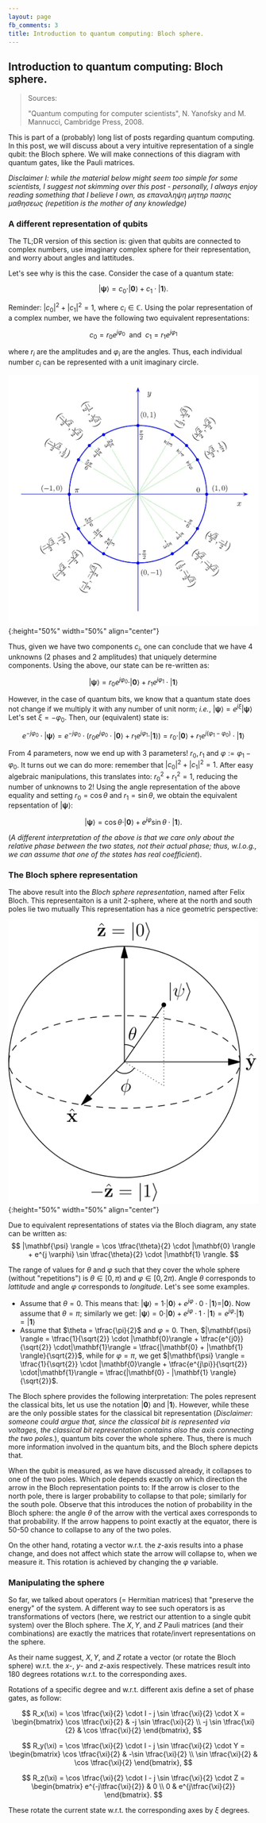 ```yaml
---
layout: page
fb_comments: 3
title: Introduction to quantum computing: Bloch sphere.
---
```


## **Introduction to quantum computing: Bloch sphere.**

> Sources: 
> 
> "Quantum computing for computer scientists", N. Yanofsky and M. Mannucci, Cambridge Press, 2008.

This is part of a (probably) long list of posts regarding quantum computing. 
In this post, we will discuss about a very intuitive representation of a single qubit: the Bloch sphere. 
We will make connections of this diagram with quantum gates, like the Pauli matrices.

*Disclaimer I: while the material below might seem too simple for some scientists, I suggest not skimming over this post - personally, I always enjoy reading something that I believe I own, as επαναληψη μητηρ πασης μαθησεως (repetition is the mother of any knowledge)*

### **A different representation of qubits**

The TL;DR version of this section is: given that qubits are connected to complex numbers, use imaginary complex sphere for their representation, and worry about angles and lattitudes.

Let's see why is this the case. 
Consider the case of a quantum state:

$$
|\mathbf{\psi} \rangle = c_0 \cdot |\mathbf{0} \rangle + c_1 \cdot | \mathbf{1} \rangle.
$$

Reminder: 
$|c_0|^2 + |c_1|^2 = 1$, 
where 
$c_i \in \mathbb{C}$.
Using the polar representation of a complex number, we have the following two equivalent representations:

$$
c_0 = r_0 e^{j\varphi_0} ~~\text{and}~~ c_1 = r_1 e^{j\varphi_1}
$$

where $r_i$ are the amplitudes and $\varphi_i$ are the angles. 
Thus, each individual number $c_i$ can be represented with a unit imaginary circle.

![Imaginary circle](/notes/quant_7/imagcircle.jpg){:height="50%" width="50%" align="center"}

Thus, given we have two components $c_i$, one can conclude that we have 4 unknowns (2 phases and 2 amplitudes) that uniquely determine components.
Using the above, our state can be re-written as:

$$
| \mathbf{\psi} \rangle = r_0 e^{j\varphi_0} \cdot | \mathbf{0} \rangle + r_1 e^{j\varphi_1} \cdot | \mathbf{1} \rangle
$$

However, in the case of quantum bits, we know that a quantum state does not change if we multiply it with any number of unit norm; *i.e.*,
$| \mathbf{\psi} \rangle = e^{j \xi}| \mathbf{\psi} \rangle$
Let's set $\xi = -\varphi_0$. Then, our (equivalent) state is:

$$
e^{-j \varphi_0} \cdot |\mathbf{\psi} \rangle = e^{-j \varphi_0} \cdot \left( r_0 e^{j\varphi_0} \cdot | \mathbf{0} \rangle + r_1 e^{j\varphi_1} \cdot | \mathbf{1} \rangle \right) = r_0 \cdot | \mathbf{0} \rangle + r_1 e^{j(\varphi_1 - \varphi_0)} \cdot | \mathbf{1} \rangle
$$

From 4 parameters, now we end up with 3 parameters! 
$r_0, r_1$ 
and 
$\varphi := \varphi_1 - \varphi_0$.
It turns out we can do more: remember that
$|c_0|^2 + |c_1|^2 = 1$. 
After easy algebraic manipulations, this translates into:
$r_0^2 + r_1^2 = 1$,
reducing the number of unknowns to 2!
Using the angle representation of the above equality and setting
$r_0 = \cos \theta ~\text{and}~ r_1 = \sin \theta$, we obtain the equivalent repsentation of 
$|\mathbf{\psi} \rangle$:

$$
|\mathbf{\psi} \rangle = \cos \theta \cdot |\mathbf{0} \rangle + e^{j \varphi} \sin\theta \cdot |\mathbf{1} \rangle.
$$

(*A different interpretation of the above is that we care only about the relative phase between the two states, not their actual phase; thus, w.l.o.g., we can assume that 
one of the states has real coefficient*).

### **The Bloch sphere representation**

The above result into the *Bloch sphere representation*, named after Felix Bloch.
This representaiton is a unit 2-sphere, where at the north and south poles lie two mutually 
This representation has a nice geometric perspective:

![Bloch sphere](/notes/quant_7/bloch.png){:height="50%" width="50%" align="center"}

Due to equivalent representations of states via the Bloch diagram, any state can be written as:
$$
|\mathbf{\psi} \rangle = \cos \tfrac{\theta}{2} \cdot |\mathbf{0} \rangle + e^{j \varphi} \sin \tfrac{\theta}{2} \cdot |\mathbf{1} \rangle.
$$

The range of values for $\theta$ and $\varphi$ such that they cover the whole sphere (without "repetitions") is $\theta \in \left[0, \pi \right)$ and $\varphi \in \left[0, 2\pi \right)$.
Angle $\theta$ corresponds to *lattitude* and angle $\varphi$ corresponds to *longitude*. Let's see some examples.

* Assume that 
$\theta = 0$. 
This means that:
$|\mathbf{\psi} \rangle = 1 \cdot |\mathbf{0}\rangle + e^{j\varphi} \cdot 0 \cdot |\mathbf{1}\rangle = |\mathbf{0} \rangle$. Now assume that 
$\theta = \pi$; 
similarly we get:
$|\mathbf{\psi} \rangle = 0 \cdot |\mathbf{0}\rangle + e^{j\varphi} \cdot 1 \cdot |\mathbf{1}\rangle = e^{j\varphi} \cdot |\mathbf{1} \rangle = |\mathbf{1} \rangle$  
* Assume that 
$\theta = \tfrac{\pi}{2}$ and $\varphi = 0$. 
Then, 
$|\mathbf{\psi} \rangle = \tfrac{1}{\sqrt{2}} \cdot |\mathbf{0}\rangle + \tfrac{e^{j0}}{\sqrt{2}} \cdot|\mathbf{1}\rangle = \tfrac{|\mathbf{0} + |\mathbf{1} \rangle}{\sqrt{2}}$,
while for $\varphi = \pi$, we get
$|\mathbf{\psi} \rangle = \tfrac{1}{\sqrt{2}} \cdot |\mathbf{0}\rangle + \tfrac{e^{j\pi}}{\sqrt{2}} \cdot|\mathbf{1}\rangle = \tfrac{|\mathbf{0} - |\mathbf{1} \rangle}{\sqrt{2}}$.

The Bloch sphere provides the following interpretation: The poles represent the classical bits, let us use the notation 
$| \mathbf{0} \rangle$
and
$| \mathbf{1} \rangle$.
However, while these are the only possible states for the classical bit representation (*Disclaimer: someone could argue that, since the classical bit is represented via voltages, the classical bit representation contains also the axis connecting the two poles.*), quantum bits cover the whole sphere. 
Thus, there is much more information involved in the quantum bits, and the Bloch sphere depicts that.

When the qubit is measured, as we have discussed already, it collapses to one of the two poles. 
Which pole depends exactly on which direction the arrow in the Bloch representation points to: 
If the arrow is closer to the north pole, there is larger probability to collapse to that pole; similarly for the south pole.
Observe that this introduces the notion of probability in the Bloch sphere: the angle 
$\theta$
of the arrow with the vertical axes corresponds to that probability.
If the arrow happens to point exactly at the equator, there is 50-50 chance to collapse to any of the two poles.

On the other hand, rotating a vector w.r.t. the $z$-axis results into a phase change, and does not affect which state the arrow will collapse to, when we measure it. 
This rotation is achieved by changing the $\varphi$ variable.


### **Manipulating the sphere**

So far, we talked about operators (= Hermitian matrices) that "preserve the energy" of the system.
A different way to see such operators is as transformations of vectors (here, we restrict our attention to a single qubit system) over the Bloch sphere.
The $X, Y$, and $Z$ Pauli matrices (and their combinations) are exactly the matrices that rotate/invert representations on the sphere.

As their name suggest, $X, Y$, and $Z$ rotate a vector (or rotate the Bloch sphere) w.r.t. the $x$-, $y$- and $z$-axis respectively. These matrices result into 180 degrees rotations w.r.t. to the corresponding axes.

Rotations of a specific degree and w.r.t. different axis define a set of phase gates, as follow:

$$
R_x(\xi) = \cos \tfrac{\xi}{2} \cdot I - j \sin \tfrac{\xi}{2} \cdot X = \begin{bmatrix}
\cos \tfrac{\xi}{2} & -j \sin \tfrac{\xi}{2} \\
-j \sin \tfrac{\xi}{2} & \cos \tfrac{\xi}{2}
\end{bmatrix},
$$

$$
R_y(\xi) = \cos \tfrac{\xi}{2} \cdot I - j \sin \tfrac{\xi}{2} \cdot Y = \begin{bmatrix}
\cos \tfrac{\xi}{2} & -\sin \tfrac{\xi}{2} \\
\sin \tfrac{\xi}{2} & \cos \tfrac{\xi}{2}
\end{bmatrix},
$$

$$
R_z(\xi) = \cos \tfrac{\xi}{2} \cdot I - j \sin \tfrac{\xi}{2} \cdot Z = \begin{bmatrix}
e^{-j\tfrac{\xi}{2}} & 0 \\
0 & e^{j\tfrac{\xi}{2}}
\end{bmatrix}.
$$

These rotate the current state w.r.t. the corresponding axes by $\xi$ degrees. 
